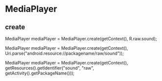 # MediaPlayer

## create

MediaPlayer mediaPlayer = MediaPlayer.create(getContext(), R.raw.sound);

MediaPlayer mediaPlayer = MediaPlayer.create(getContext(), Uri.parse("android.resource://packagename/raw/sound"));

MediaPlayer mediaPlayer = MediaPlayer.create(getContext(), getResources().getIdentifier("sound", "raw", getActivity().getPackageName()));
